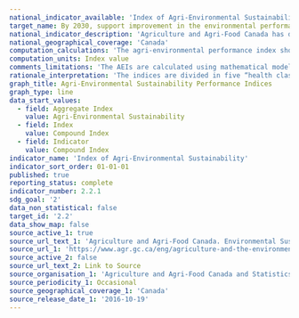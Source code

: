 ```yaml
---
national_indicator_available: 'Index of Agri-Environmental Sustainability'
target_name: By 2030, support improvement in the environmental performance of the agriculture sector by achieving a score of 71 or higher for the Index of Agri-Environmental Sustainability
national_indicator_description: 'Agriculture and Agri-Food Canada has developed a set of science-based agri-environmental indicators (AEIs) that integrate information on soils, climate and topography with statistics on land use and crop and livestock management practices. The indicators provide valuable information on the overall environmental risks and conditions in agriculture and how these change over time. The indicators are designed to be sensitive to the considerable differences in conditions and in the commodity mix across Canada, which are reflected in the significant variations in environmental performance between regions.'
national_geographical_coverage: 'Canada'
computation_calculations: 'The agri-environmental performance index shows environmental performance state and trends over time, based on weighting the percentage of agricultural land in each indicator class, such that the index ranges from 0 (all land in the most undesirable category) to 100 (all land in the most desirable category). The equation is simply “(% in poor class multiplied by .25) plus (% in moderate class multiplied by .5) plus (% in good class multiplied by .75) plus (% in desired class).” As the percentage of land in the “at risk” class is multiplied by zero, it is not included in the algorithm.'
computation_units: Index value
comments_limitations: 'The AEIs are calculated using mathematical models or formulas that integrate information on soil, climate and landscape, mainly derived from the Soil Landscapes of Canada (Soil Landscapes of Canada Working Group, 2007), with information on crops, land use, land management and livestock from the Census of Agriculture and other custom data sets from provincial agencies, private sector, and remote sensing. Results are generalized to provide a snapshot of an environmental condition on the landscape at a given time. The calculations and models for each indicator differ considerably, but all mathematical models and formulas have been adapted or developed from solid scientific knowledge and understanding of the interactions between various aspects of agricultural practices and the environment.'
rationale_interpretation: 'The indices are divided in five “health classes”, defined as: 80-100 Desired; 60-79 Good; 40-59 Moderate; 20-39 Poor; 0-19 At risk.'
graph_title: Agri-Environmental Sustainability Performance Indices
graph_type: line
data_start_values:
  - field: Aggregate Index
    value: Agri-Environmental Sustainability
  - field: Index
    value: Compound Index
  - field: Indicator
    value: Compound Index
indicator_name: 'Index of Agri-Environmental Sustainability'
indicator_sort_order: 01-01-01
published: true
reporting_status: complete
indicator_number: 2.2.1
sdg_goal: '2'
data_non_statistical: false
target_id: '2.2'
data_show_map: false
source_active_1: true
source_url_text_1: 'Agriculture and Agri-Food Canada. Environmental Sustainability of Canadian Agriculture: Agri-Environmental Indicator Report Series – Report #4'
source_url_1: 'https://www.agr.gc.ca/eng/agriculture-and-the-environment/agricultural-practices/environmental-sustainability-of-canadian-agriculture-agri-environmental-indicator-report-series-report-4/?id=1467307820931'
source_active_2: false
source_url_text_2: Link to Source
source_organisation_1: 'Agriculture and Agri-Food Canada and Statistics Canada Census of Agriculture'
source_periodicity_1: Occasional
source_geographical_coverage_1: 'Canada'
source_release_date_1: '2016-10-19'
---
```


